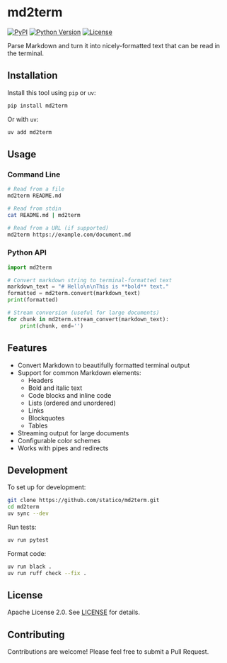 # md2term

[![PyPI](https://img.shields.io/pypi/v/md2term.svg)](https://pypi.org/project/md2term/)
[![Python Version](https://img.shields.io/pypi/pyversions/md2term.svg)](https://pypi.org/project/md2term/)
[![License](https://img.shields.io/pypi/l/md2term.svg)](https://github.com/statico/md2term/blob/main/LICENSE)

Parse Markdown and turn it into nicely-formatted text that can be read in the terminal.

## Installation

Install this tool using `pip` or `uv`:

```bash
pip install md2term
```

Or with `uv`:

```bash
uv add md2term
```

## Usage

### Command Line

```bash
# Read from a file
md2term README.md

# Read from stdin
cat README.md | md2term

# Read from a URL (if supported)
md2term https://example.com/document.md
```

### Python API

```python
import md2term

# Convert markdown string to terminal-formatted text
markdown_text = "# Hello\n\nThis is **bold** text."
formatted = md2term.convert(markdown_text)
print(formatted)

# Stream conversion (useful for large documents)
for chunk in md2term.stream_convert(markdown_text):
    print(chunk, end='')
```

## Features

- Convert Markdown to beautifully formatted terminal output
- Support for common Markdown elements:
  - Headers
  - Bold and italic text
  - Code blocks and inline code
  - Lists (ordered and unordered)
  - Links
  - Blockquotes
  - Tables
- Streaming output for large documents
- Configurable color schemes
- Works with pipes and redirects

## Development

To set up for development:

```bash
git clone https://github.com/statico/md2term.git
cd md2term
uv sync --dev
```

Run tests:

```bash
uv run pytest
```

Format code:

```bash
uv run black .
uv run ruff check --fix .
```

## License

Apache License 2.0. See [LICENSE](LICENSE) for details.

## Contributing

Contributions are welcome! Please feel free to submit a Pull Request.
